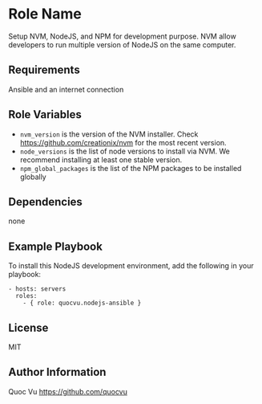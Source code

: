 Role Name
=========

Setup NVM, NodeJS, and NPM for development purpose. NVM allow developers to
run multiple version of NodeJS on the same computer.

Requirements
------------

Ansible and an internet connection

Role Variables
--------------

* `nvm_version` is the version of the NVM installer. Check <https://github.com/creationix/nvm> for the most recent version.
* `node_versions` is the list of node versions to install via NVM. We recommend installing at least one stable version.
* `npm_global_packages` is the list of the NPM packages to be installed globally

Dependencies
------------

none

Example Playbook
----------------

To install this NodeJS development environment, add the following in your playbook:

```
- hosts: servers
  roles:
    - { role: quocvu.nodejs-ansible }
```

License
-------

MIT

Author Information
------------------

Quoc Vu
https://github.com/quocvu
